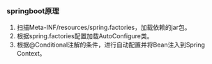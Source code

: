 ### springboot原理

1. 扫描Meta-INF/resources/spring.factories，加载依赖的jar包。
2. 根据spring.factories配置加载AutoConfigure类。
3. 根据@Conditional注解的条件，进行自动配置并将Bean注入到Spring Context。

